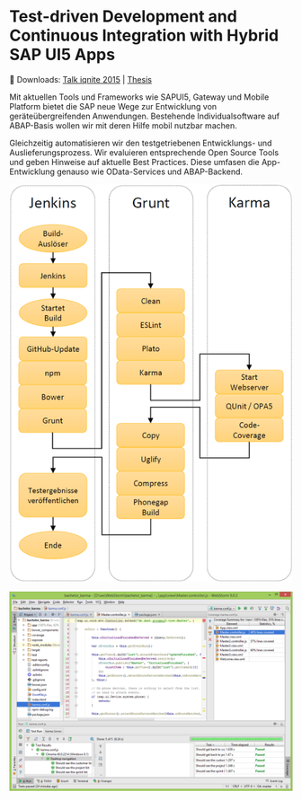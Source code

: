 # Test-driven Development and Continuous Integration with Hybrid SAP UI5 Apps

:memo: Downloads: 
[Talk iqnite 2015](https://github.com/janmattfeld/bachelor/releases/download/1.0.2/Azimi_Mattfeld_Talk-iqnite2015.pdf) | 
[Thesis](https://github.com/janmattfeld/bachelor/releases/download/1.0.1/BA_Azimi_Mattfeld.pdf)

Mit aktuellen Tools und Frameworks wie SAPUI5, Gateway und Mobile Platform bietet die
SAP neue Wege zur Entwicklung von geräteübergreifenden Anwendungen.
Bestehende Individualsoftware auf ABAP-Basis wollen wir mit deren Hilfe mobil nutzbar machen.

Gleichzeitig automatisieren wir den testgetriebenen Entwicklungs- und
Auslieferungsprozess. Wir evaluieren entsprechende Open Source Tools und geben Hinweise auf aktuelle Best Practices. 
Diese umfasen die App-Entwicklung genauso wie OData-Services und ABAP-Backend.

![CI-Toolchain](./thesis/images/ci-toolchain.gif)

![WebStorm for CI](./thesis/images/WebStorm.PNG)
